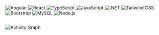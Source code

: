 ![Angular](https://img.shields.io/badge/Angular-DD0031?style=for-the-badge&logo=angular&logoColor=white)
![React](https://img.shields.io/badge/React-20232A?style=for-the-badge&logo=react&logoColor=61DAFB)
![TypeScript](https://img.shields.io/badge/TypeScript-007ACC?style=for-the-badge&logo=typescript&logoColor=white)
![JavaScript](https://img.shields.io/badge/JavaScript-F7DF1E?style=for-the-badge&logo=javascript&logoColor=black)
![.NET](https://img.shields.io/badge/.NET-512BD4?style=for-the-badge&logo=dotnet&logoColor=white)
![Tailwind CSS](https://img.shields.io/badge/Tailwind_CSS-38B2AC?style=for-the-badge&logo=tailwind-css&logoColor=white)
![Bootstrap](https://img.shields.io/badge/Bootstrap-563D7C?style=for-the-badge&logo=bootstrap&logoColor=white)
![MySQL](https://img.shields.io/badge/MySQL-4479A1?style=for-the-badge&logo=mysql&logoColor=white)
![Node.js](https://img.shields.io/badge/Node.js-339933?style=for-the-badge&logo=nodedotjs&logoColor=white)
<!--
![MongoDB](https://img.shields.io/badge/MongoDB-4EA94B?style=for-the-badge&logo=mongodb&logoColor=white)
-->

##

![Activity Graph](https://github-readme-activity-graph.vercel.app/graph?username=masniloy&theme=radical&hide_border=false&bg_color=transparent&point=transparent&area=true&count_private=true&cache_seconds=0)
<!--
##
![GitHub Streak](https://github-readme-streak-stats.herokuapp.com/?user=masniloy&theme=radical&hide_border=false&date_format=M%20j%5B%2C%20Y%5D)

![Top Languages](https://github-readme-stats-git-masterrstaa-rickstaa.vercel.app/api/top-langs/?username=masniloy&theme=radical&hide_border=false&include_all_commits=true&count_private=true&layout=compact&langs_count=8)

##
![Trophies](https://github-profile-trophy.vercel.app/?username=masniloy&theme=radical)
-->
